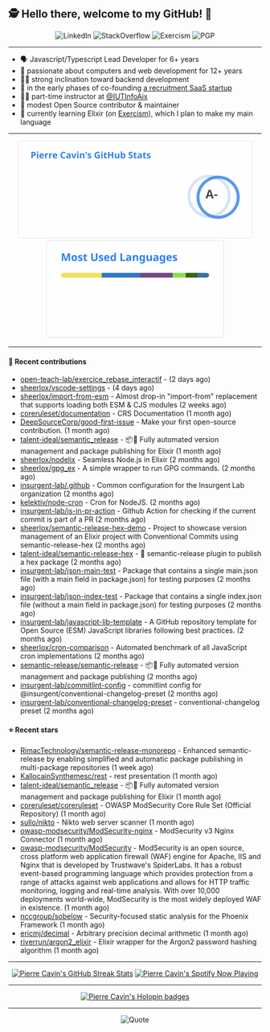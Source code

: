 <h2 style="display:inline" align="center">🕵️ Hello there, welcome to my GitHub! 👋</h2>
<br />
<p align="center">
    <a href="https://links.sherlox.io/github-linkedin" target="_blank" style="text-decoration: none;">
        <img src="https://img.shields.io/badge/LinkedIn-0077b5?style=flat-square&logo=linkedin" alt="LinkedIn">
    </a>
    <a href="https://links.sherlox.io/github-stackoverflow" target="_blank" style="text-decoration: none;">
        <img src="https://img.shields.io/badge/StackOverflow-9a9c9f?style=flat-square&logo=StackOverflow" alt="StackOverflow">
    </a>
    <a href="https://links.sherlox.io/github-exercism" target="_blank" style="text-decoration: none;">
        <img src="https://img.shields.io/badge/Exercism-7600fe?style=flat-square&logo=Exercism" alt="Exercism">
    </a>
    <a href="https://pgp.mit.edu/pks/lookup?op=get&search=0x48D089FE8FC01A4E7E88EE9611567DFABCB9256E" target="_blank" style="text-decoration: none;">
        <img src="https://img.shields.io/badge/pgp-0x11567DFABCB9256E-313131?style=flat&labelColor=313131&color=313131" alt="PGP">
    </a>
</p>

---

<ul>
    <li>🗣 Javascript/Typescript Lead Developer for 6+ years</li>
    <li>👴 passionate about computers and web development for 12+ years</li>
    <li>🧑‍💻 strong inclination toward backend development</li>
    <li>👷 in the early phases of co-founding <a href="https://links.sherlox.io/github-talentideal">a recruitment SaaS startup</a></li>
    <li>🧑‍🏫 part-time instructor at <a href="https://github.com/IUTInfoAix">@IUTInfoAix</a></li>
    <li>🫶 modest Open Source contributor & maintainer</li>
    <li>💜 currently learning Elixir (on <a href="https://links.sherlox.io/github-exercism-elixir-track">Exercism</a>), which I plan to make my main language</li>
</ul>

---

<div align="center">
  <a href="https://github-readme-stats.sherlox.io" style="display: inline-block;">
    <img src="assets/stats.svg" alt="Pierre Cavin's Github stats" height="195px" />
  </a>
  
  <a href="https://github-readme-stats.sherlox.io" style="display: inline-block;">
    <img src="assets/top-langs.svg" alt="Pierre Cavin's Most used languages" height="195px" />
  </a>
</div>

---

#### 🫶 Recent contributions

- [open-teach-lab/exercice_rebase_interactif](https://github.com/open-teach-lab/exercice_rebase_interactif) -  (2 days ago)
- [sheerlox/vscode-settings](https://github.com/sheerlox/vscode-settings) -  (4 days ago)
- [sheerlox/import-from-esm](https://github.com/sheerlox/import-from-esm) - Almost drop-in &#34;import-from&#34; replacement that supports loading both ESM &amp; CJS modules (2 weeks ago)
- [coreruleset/documentation](https://github.com/coreruleset/documentation) - CRS Documentation (1 month ago)
- [DeepSourceCorp/good-first-issue](https://github.com/DeepSourceCorp/good-first-issue) - Make your first open-source contribution. (1 month ago)
- [talent-ideal/semantic_release](https://github.com/talent-ideal/semantic_release) - 📦🚀 Fully automated version management and package publishing for Elixir (1 month ago)
- [sheerlox/nodelix](https://github.com/sheerlox/nodelix) - Seamless Node.js in Elixir (2 months ago)
- [sheerlox/gpg_ex](https://github.com/sheerlox/gpg_ex) - A simple wrapper to run GPG commands. (2 months ago)
- [insurgent-lab/.github](https://github.com/insurgent-lab/.github) - Common configuration for the Insurgent Lab organization (2 months ago)
- [kelektiv/node-cron](https://github.com/kelektiv/node-cron) - Cron for NodeJS. (2 months ago)
- [insurgent-lab/is-in-pr-action](https://github.com/insurgent-lab/is-in-pr-action) - Github Action for checking if the current commit is part of a PR (2 months ago)
- [sheerlox/semantic-release-hex-demo](https://github.com/sheerlox/semantic-release-hex-demo) - Project to showcase version management of an Elixir project with Conventional Commits using semantic-release-hex (2 months ago)
- [talent-ideal/semantic-release-hex](https://github.com/talent-ideal/semantic-release-hex) - 🚢 semantic-release plugin to publish a hex package (2 months ago)
- [insurgent-lab/json-main-test](https://github.com/insurgent-lab/json-main-test) - Package that contains a single main.json file (with a main field in package.json) for testing purposes (2 months ago)
- [insurgent-lab/json-index-test](https://github.com/insurgent-lab/json-index-test) - Package that contains a single index.json file (without a main field in package.json) for testing purposes (2 months ago)
- [insurgent-lab/javascript-lib-template](https://github.com/insurgent-lab/javascript-lib-template) - A GitHub repository template for Open Source (ESM) JavaScript libraries following best practices. (2 months ago)
- [sheerlox/cron-comparison](https://github.com/sheerlox/cron-comparison) - Automated benchmark of all JavaScript cron implementations (2 months ago)
- [semantic-release/semantic-release](https://github.com/semantic-release/semantic-release) - :package::rocket: Fully automated version management and package publishing (2 months ago)
- [insurgent-lab/commitlint-config](https://github.com/insurgent-lab/commitlint-config) - commitlint config for @insurgent/conventional-changelog-preset (2 months ago)
- [insurgent-lab/conventional-changelog-preset](https://github.com/insurgent-lab/conventional-changelog-preset) - conventional-changelog preset (2 months ago)

#### ⭐ Recent stars

- [RimacTechnology/semantic-release-monorepo](https://github.com/RimacTechnology/semantic-release-monorepo) - Enhanced semantic-release by enabling simplified and automatic package publishing in multi-package repositories (1 week ago)
- [KallocainSynthemesc/rest](https://github.com/KallocainSynthemesc/rest) - rest presentation (1 month ago)
- [talent-ideal/semantic_release](https://github.com/talent-ideal/semantic_release) - 📦🚀 Fully automated version management and package publishing for Elixir (1 month ago)
- [coreruleset/coreruleset](https://github.com/coreruleset/coreruleset) - OWASP ModSecurity Core Rule Set (Official Repository) (1 month ago)
- [sullo/nikto](https://github.com/sullo/nikto) - Nikto web server scanner (1 month ago)
- [owasp-modsecurity/ModSecurity-nginx](https://github.com/owasp-modsecurity/ModSecurity-nginx) - ModSecurity v3 Nginx Connector (1 month ago)
- [owasp-modsecurity/ModSecurity](https://github.com/owasp-modsecurity/ModSecurity) - ModSecurity is an open source, cross platform web application firewall (WAF) engine for Apache, IIS and Nginx that is developed by Trustwave&#39;s SpiderLabs. It has a robust event-based programming language which provides protection from a range of attacks against web applications and allows for HTTP traffic monitoring, logging and real-time analysis. With over 10,000 deployments world-wide, ModSecurity is the most widely deployed WAF in existence.  (1 month ago)
- [nccgroup/sobelow](https://github.com/nccgroup/sobelow) - Security-focused static analysis for the Phoenix Framework (1 month ago)
- [ericmj/decimal](https://github.com/ericmj/decimal) - Arbitrary precision decimal arithmetic (1 month ago)
- [riverrun/argon2_elixir](https://github.com/riverrun/argon2_elixir) - Elixir wrapper for the Argon2 password hashing algorithm (1 month ago)

---

<div align="center">
  <a href="https://github-readme-streak-stats.herokuapp.com" style="display: inline-block;">
    <img src="https://github-readme-streak-stats.sherlox.io/?user=sheerlox&theme=default&mode=weekly&disable_animations=true" alt="Pierre Cavin's GitHub Streak Stats" height="247px" />
  </a>

  <a href="https://links.sherlox.io/github-spotify" style="display: inline-block;">
    <img src="https://spotify-github-profile.vercel.app/api/view?uid=6ridtm5cbc0y9bf5qmtqpoupv&cover_image=true&theme=default&show_offline=false&background_color=121212&interchange=true&bar_color_cover=true" alt="Pierre Cavin's Spotify Now Playing" height="240px" />
  </a>
</div>

---

<div align="center">
  <a href="https://holopin.io/@sheerlox" style="display: inline-block;">
    <img src="https://holopin.me/sheerlox" alt="Pierre Cavin's Holopin badges" height="253px" />
  </a>
</div>

---

<p align="center">
    <a href="https://github.com/piyushsuthar/github-readme-quotes" target="_blank" style="text-decoration: none;">
        <img src="https://quotes-github-readme.vercel.app/api?type=horizontal&quote=Inaction%20will%20cause%20a%20man%20to%20sink%20into%20the%20slough%20of%20despond%20and%20vanish%20without%20a%20trace.&author=Farley%20Mowat" alt="Quote">
    </a>
</p>
